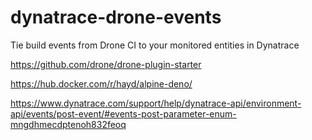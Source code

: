# dynatrace-drone-events

Tie build events from Drone CI to your monitored entities in Dynatrace

https://github.com/drone/drone-plugin-starter

https://hub.docker.com/r/hayd/alpine-deno/

https://www.dynatrace.com/support/help/dynatrace-api/environment-api/events/post-event/#events-post-parameter-enum-mngdhmecdptenoh832feoq
